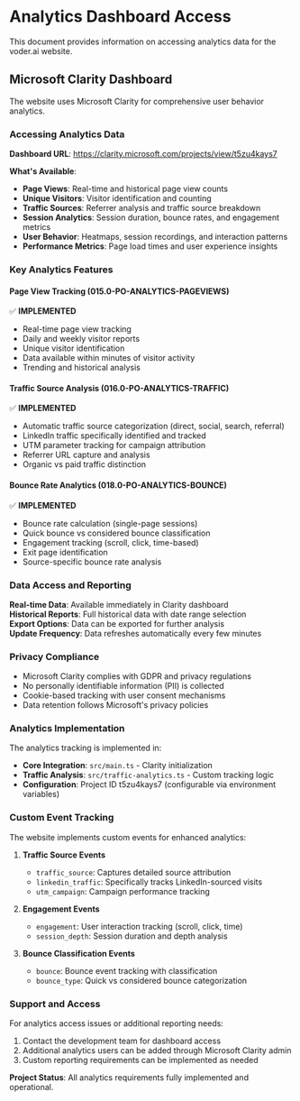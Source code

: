 # Analytics Dashboard Access

This document provides information on accessing analytics data for the voder.ai website.

## Microsoft Clarity Dashboard

The website uses Microsoft Clarity for comprehensive user behavior analytics.

### Accessing Analytics Data

**Dashboard URL**: https://clarity.microsoft.com/projects/view/t5zu4kays7

**What's Available**:

- **Page Views**: Real-time and historical page view counts
- **Unique Visitors**: Visitor identification and counting
- **Traffic Sources**: Referrer analysis and traffic source breakdown
- **Session Analytics**: Session duration, bounce rates, and engagement metrics
- **User Behavior**: Heatmaps, session recordings, and interaction patterns
- **Performance Metrics**: Page load times and user experience insights

### Key Analytics Features

#### Page View Tracking (015.0-PO-ANALYTICS-PAGEVIEWS)

✅ **IMPLEMENTED**

- Real-time page view tracking
- Daily and weekly visitor reports
- Unique visitor identification
- Data available within minutes of visitor activity
- Trending and historical analysis

#### Traffic Source Analysis (016.0-PO-ANALYTICS-TRAFFIC)

✅ **IMPLEMENTED**

- Automatic traffic source categorization (direct, social, search, referral)
- LinkedIn traffic specifically identified and tracked
- UTM parameter tracking for campaign attribution
- Referrer URL capture and analysis
- Organic vs paid traffic distinction

#### Bounce Rate Analytics (018.0-PO-ANALYTICS-BOUNCE)

✅ **IMPLEMENTED**

- Bounce rate calculation (single-page sessions)
- Quick bounce vs considered bounce classification
- Engagement tracking (scroll, click, time-based)
- Exit page identification
- Source-specific bounce rate analysis

### Data Access and Reporting

**Real-time Data**: Available immediately in Clarity dashboard  
**Historical Reports**: Full historical data with date range selection  
**Export Options**: Data can be exported for further analysis  
**Update Frequency**: Data refreshes automatically every few minutes

### Privacy Compliance

- Microsoft Clarity complies with GDPR and privacy regulations
- No personally identifiable information (PII) is collected
- Cookie-based tracking with user consent mechanisms
- Data retention follows Microsoft's privacy policies

### Analytics Implementation

The analytics tracking is implemented in:

- **Core Integration**: `src/main.ts` - Clarity initialization
- **Traffic Analysis**: `src/traffic-analytics.ts` - Custom tracking logic
- **Configuration**: Project ID t5zu4kays7 (configurable via environment variables)

### Custom Event Tracking

The website implements custom events for enhanced analytics:

1. **Traffic Source Events**
   - `traffic_source`: Captures detailed source attribution
   - `linkedin_traffic`: Specifically tracks LinkedIn-sourced visits
   - `utm_campaign`: Campaign performance tracking

2. **Engagement Events**
   - `engagement`: User interaction tracking (scroll, click, time)
   - `session_depth`: Session duration and depth analysis

3. **Bounce Classification Events**
   - `bounce`: Bounce event tracking with classification
   - `bounce_type`: Quick vs considered bounce categorization

### Support and Access

For analytics access issues or additional reporting needs:

1. Contact the development team for dashboard access
2. Additional analytics users can be added through Microsoft Clarity admin
3. Custom reporting requirements can be implemented as needed

**Project Status**: All analytics requirements fully implemented and operational.
